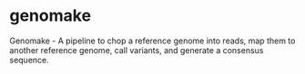 # genomake
Genomake - A pipeline to chop a reference genome into reads, map them to another reference genome, call variants, and generate a consensus sequence.

